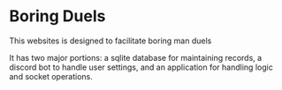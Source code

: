 # Boring Duels
This websites is designed to facilitate boring man duels

It has two major portions: a sqlite database for maintaining records, a discord bot to handle user settings, and an application for handling logic and socket operations.
